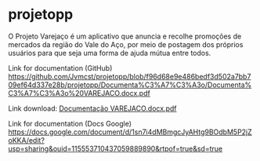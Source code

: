# projetopp
O Projeto Varejaço é um aplicativo que anuncia e recolhe promoções de mercados da região do Vale do Aço, por meio de postagem dos próprios usuários para que seja uma forma de ajuda mútua entre todos.

Link for documentation (GitHub)
https://github.com/Jvmcst/projetopp/blob/f96d68e9e486bedf3d502a7bb709ef64d337e28b/projetopp/Documenta%C3%A7%C3%A3o/Documenta%C3%A7%C3%A3o%20VAREJACO.docx.pdf

Link download:
[Documentação VAREJACO.docx.pdf](https://github.com/Jvmcst/projetopp/files/13527935/Documentacao.VAREJACO.docx.pdf)

Link for documentation (Docs Google) 
https://docs.google.com/document/d/1sn7i4dMBmgcJyAHtg9BOdbM5P2jZoKKA/edit?usp=sharing&ouid=115553710437059889890&rtpof=true&sd=true
